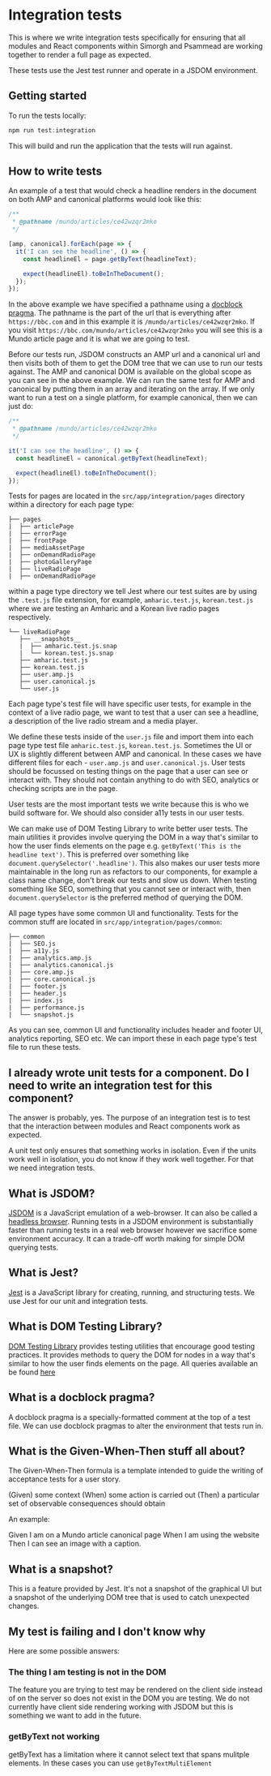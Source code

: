 # Integration tests

This is where we write integration tests specifically for ensuring that all modules and React components within Simorgh and Psammead are working together to render a full page as expected.

These tests use the Jest test runner and operate in a JSDOM environment.

## Getting started

To run the tests locally:

```js
npm run test:integration
```

This will build and run the application that the tests will run against.

## How to write tests

An example of a test that would check a headline renders in the document on both AMP and canonical platforms would look like this:

```js
/**
 * @pathname /mundo/articles/ce42wzqr2mko
 */

[amp, canonical].forEach(page => {
  it('I can see the headline', () => {
    const headlineEl = page.getByText(headlineText);

    expect(headlineEl).toBeInTheDocument();
  });
});
```

In the above example we have specified a pathname using a [docblock pragma](#what-is-a-docblock-pragma). The pathname is the part of the url that is everything after `https://bbc.com` and in this example it is `/mundo/articles/ce42wzqr2mko`. If you visit `https://bbc.com/mundo/articles/ce42wzqr2mko` you will see this is a Mundo article page and it is what we are going to test.

Before our tests run, JSDOM constructs an AMP url and a canonical url and then visits both of them to get the DOM tree that we can use to run our tests against. The AMP and canonical DOM is available on the global scope as you can see in the above example. We can run the same test for AMP and canonical by putting them in an array and iterating on the array. If we only want to run a test on a single platform, for example canonical, then we can just do:

```js
/**
 * @pathname /mundo/articles/ce42wzqr2mko
 */

it('I can see the headline', () => {
  const headlineEl = canonical.getByText(headlineText);

  expect(headlineEl).toBeInTheDocument();
});
```

Tests for pages are located in the `src/app/integration/pages` directory within a directory for each page type:

```
├── pages
|  ├── articlePage
|  ├── errorPage
|  ├── frontPage
|  ├── mediaAssetPage
|  ├── onDemandRadioPage
|  ├── photoGalleryPage
|  ├── liveRadioPage
|  ├── onDemandRadioPage
```

within a page type directory we tell Jest where our test suites are by using the `.test.js` file extension, for example, `amharic.test.js`, `korean.test.js` where we are testing an Amharic and a Korean live radio pages respectively.

```
└── liveRadioPage
   ├── __snapshots__
   |  ├── amharic.test.js.snap
   |  └── korean.test.js.snap
   ├── amharic.test.js
   ├── korean.test.js
   ├── user.amp.js
   ├── user.canonical.js
   └── user.js
```

Each page type's test file will have specific user tests, for example in the context of a live radio page, we want to test that a user can see a headline, a description of the live radio stream and a media player.

We define these tests inside of the `user.js` file and import them into each page type test file `amharic.test.js`, `korean.test.js`. Sometimes the UI or UX is slightly different between AMP and canonical. In these cases we have different files for each - `user.amp.js` and `user.canonical.js`. User tests should be focussed on testing things on the page that a user can see or interact with. They should not contain anything to do with SEO, analytics or checking scripts are in the page.

User tests are the most important tests we write because this is who we build software for. We should also consider a11y tests in our user tests.

We can make use of DOM Testing Library to write better user tests. The main utilities it provides involve querying the DOM in a way that's similar to how the user finds elements on the page e.g. `getByText('This is the headline text')`. This is preferred over something like `document.querySelector('.headline')`. This also makes our user tests more maintainable in the long run as refactors to our components, for example a class name change, don't break our tests and slow us down. When testing something like SEO, something that you cannot see or interact with, then `document.querySelector` is the preferred method of querying the DOM.

All page types have some common UI and functionality. Tests for the common stuff are located in `src/app/integration/pages/common`:

```
├── common
|  ├── SEO.js
|  ├── a11y.js
|  ├── analytics.amp.js
|  ├── analytics.canonical.js
|  ├── core.amp.js
|  ├── core.canonical.js
|  ├── footer.js
|  ├── header.js
|  ├── index.js
|  ├── performance.js
|  └── snapshot.js
```

As you can see, common UI and functionality includes header and footer UI, analytics reporting, SEO etc. We can import these in each page type's test file to run these tests.

## I already wrote unit tests for a component. Do I need to write an integration test for this component?

The answer is probably, yes. The purpose of an integration test is to test that the interaction between modules and React components work as expected.

A unit test only ensures that something works in isolation. Even if the units work well in isolation, you do not know if they work well together. For that we need integration tests.

## What is JSDOM?

[JSDOM](https://github.com/jsdom/jsdom) is a JavaScript emulation of a web-browser. It can also be called a [headless browser](https://en.wikipedia.org/wiki/Headless_browser). Running tests in a JSDOM environment is substantially faster than running tests in a real web browser however we sacrifice some environment accuracy. It can a trade-off worth making for simple DOM querying tests.

## What is Jest?

[Jest](https://jestjs.io/en/) is a JavaScript library for creating, running, and structuring tests. We use Jest for our unit and integration tests.

## What is DOM Testing Library?

[DOM Testing Library](https://github.com/testing-library/dom-testing-library) provides testing utilities that encourage good testing practices. It provides methods to query the DOM for nodes in a way that's similar to how the user finds elements on the page. All queries available an be found [here](https://testing-library.com/docs/dom-testing-library/api-queries)

## What is a docblock pragma?

A docblock pragma is a specially-formatted comment at the top of a test file. We can use docblock pragmas to alter the environment that tests run in.

## What is the Given-When-Then stuff all about?

The Given-When-Then formula is a template intended to guide the writing of acceptance tests for a user story.

(Given) some context
(When) some action is carried out
(Then) a particular set of observable consequences should obtain

An example:

Given I am on a Mundo article canonical page
When I am using the website
Then I can see an image with a caption.

## What is a snapshot?

This is a feature provided by Jest. It's not a snapshot of the graphical UI but a snapshot of the underlying DOM tree that is used to catch unexpected changes.

## My test is failing and I don't know why

Here are some possible answers:

### The thing I am testing is not in the DOM

The feature you are trying to test may be rendered on the client side instead of on the server so does not exist in the DOM you are testing. We do not currently have client side rendering working with JSDOM but this is something we want to add in the future.

### getByText not working

getByText has a limitation where it cannot select text that spans mulitple elements. In these cases you can use `getByTextMultiElement`
